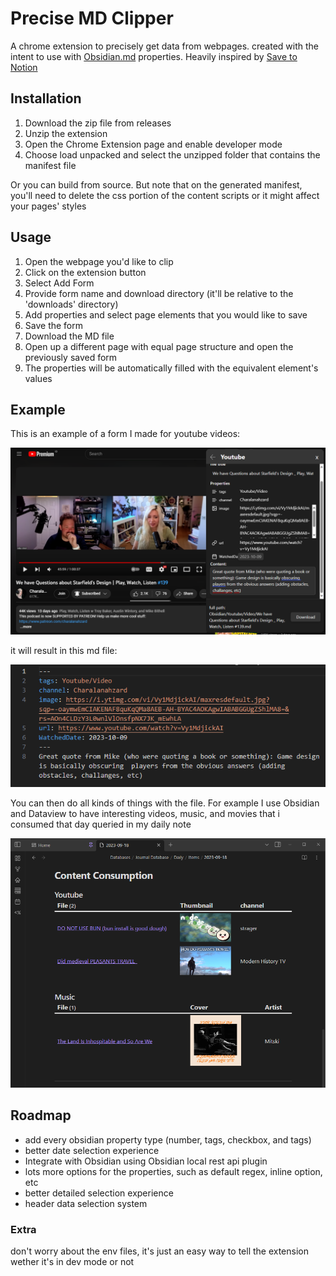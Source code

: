 # Precise MD Clipper

A chrome extension to precisely get data from webpages. created with the intent to use with [Obsidian.md](https://obsidian.md/) properties. Heavily inspired by [Save to Notion](https://chrome.google.com/webstore/detail/save-to-notion/ldmmifpegigmeammaeckplhnjbbpccmm)

## Installation

1. Download the zip file from releases
2. Unzip the extension
3. Open the Chrome Extension page and enable developer mode
4. Choose load unpacked and select the unzipped folder that contains the manifest file

Or you can build from source. But note that on the generated manifest, you'll need to delete the css portion of the content scripts or it might affect your pages' styles

## Usage

1. Open the webpage you'd like to clip
2. Click on the extension button
3. Select Add Form
4. Provide form name and download directory (it'll be relative to the 'downloads' directory)
5. Add properties and select page elements that you would like to save
6. Save the form
7. Download the MD file
8. Open up a different page with equal page structure and open the previously saved form
9. The properties will be automatically filled with the equivalent element's values

## Example

This is an example of a form I made for youtube videos:

![Youtube Page](./public/example/Youtube%20Page.png)

it will result in this md file:

![Youtube Result](./public/example/Youtube%20Result.png)

You can then do all kinds of things with the file. For example I use Obsidian and Dataview to have interesting videos, music, and movies that i consumed that day queried in my daily note

![Daily Note](./public/example/Daily%20Note.png)

## Roadmap

- add every obsidian property type (number, tags, checkbox, and tags)
- better date selection experience
- Integrate with Obsidian using Obsidian local rest api plugin
- lots more options for the properties, such as default regex, inline option, etc
- better detailed selection experience
- header data selection system

### Extra

don't worry about the env files, it's just an easy way to tell the extension wether it's in dev mode or not
